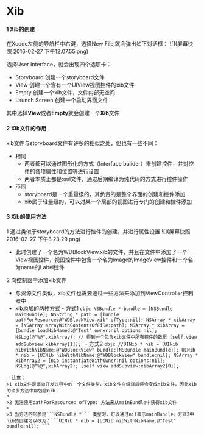 # Xib
#### 1 Xib的创建
在Xcode左侧的导航栏中右键，选择New File,就会弹出如下对话框：
![](屏幕快照 2016-02-27 下午12.07.55.png)

选择User Interface，就会出现四个选项卡：
- Storyboard 创建一个storyboard文件
- View 创建一个含有一个UIView视图控件的xib文件
- Empty 创建一个xib文件，文件内部无空间
- Launch Screen 创建一个启动界面文件

其中选择**View**或者**Empty**就会创建一个**Xib**文件

#### 2 Xib文件的作用
xib文件与storyboard文件有许多的相似之处，但也有一些不同：
- 相同
    - 两者都可以通过图形化的方式（Interface bulider）来创建控件，并对控件的各项属性和位置等进行设置
    - 两者本质上都是xml文件，通过后期编译为纯代码的方式进行控件操作
- 不同
    - storyboard是一个重量级的，其负责的是整个界面的创建和控件添加
    - xib属于轻量级的，可以对某一个局部的视图进行专门的创建和控件添加
    
#### 3 Xib的使用方法
1 通过类似于storyboard的方法进行控件的创建，并进行属性设置
![](屏幕快照 2016-02-27 下午3.23.29.png)
   - 此时创建了一个名为WDBlockView.xib的文件，并且在文件中添加了一个View视图控件，视图控件中包含一个名为image的ImageView控件和一个名为name的Label控件

2 向控制器中添加xib文件
   - 与资源文件类似，xib文件也需要通过一些方法来添加到ViewController控制器中
   - xib添加的两种方式
    - 方式1
    ```objc
     NSBundle * bundle = [NSBundle mainBundle];
    NSString * path = [bundle pathForResource:@"WDBlockView.xib" ofType:nil];
    NSArray * xibArray = [NSArray arrayWithContentsOfFile:path];
    NSArray * xibArray = [bundle loadNibNamed:@"Test" owner:nil options:nil];
    NSLog(@"%@",xibArray); // 得到一个包含xib文件中所有控件的数组
    [self.view addSubview:xibArray[1]];
    ```
    - 方式2
    ```objc
    //UINib * nib = [UINib nibWithNibName:@"WDBlockView" bundle:[NSBundle mainBundle]];
    UINib * nib = [UINib nibWithNibName:@"WDBlockView" bundle:nil];
    NSArray * xibArray2 = [nib instantiateWithOwner:nil options:nil];
    NSLog(@"%@",xibArray2);
    [self.view addSubview:xibArray2[0]];
    ```
    
    - 注意：
    >1 xib文件是面向开发过程中的一个文件类型，xib文件在编译后将会变成nib文件，因此xib的许多方法中都包含nib
    >
    >2 无法使用pathForResource: ofType: 方法来从mainBundle中获得xib文件
    >
    >3 当方法的形参是```NSBundle *``` 类型时，可以通过nil表示mainBundle。方式2中nib的创建可以改为：```UINib * nib = [UINib nibWithNibName:@"Test" bundle:nil]; ```    
     
